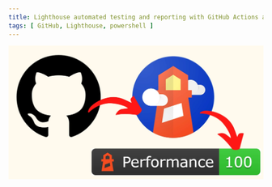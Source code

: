 ```yaml
---
title: Lighthouse automated testing and reporting with GitHub Actions and Shields.io
tags: [ GitHub, Lighthouse, powershell ]
---
```

 
![Thumbnail](thumbnail.webp)
